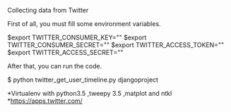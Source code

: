 Collecting data from Twitter


First of all, you must fill some environment variables.

$export TWITTER_CONSUMER_KEY=""
$export TWITTER_CONSUMER_SECRET=""
$export TWITTER_ACCESS_TOKEN=""
$export TWITTER_ACCESS_SECRET=""

After that, you can run the code.

$ python twitter_get_user_timeline.py djangoproject




*Virtualenv with python3.5 ,tweepy 3.5 ,matplot and ntkl
*https://apps.twitter.com/
 
